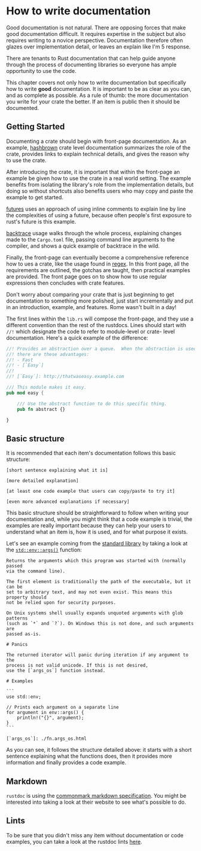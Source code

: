 # How to write documentation

Good documentation is not natural.  There are opposing forces that make good
documentation difficult.  It requires expertise in the subject but also
requires writing to a novice perspective.  Documentation therefore often 
glazes over implementation detail, or leaves an explain like I'm 5 response.

There are tenants to Rust documentation that can help guide anyone through
the process of documenting libraries so everyone has ample opportunity to
use the code.  

This chapter covers not only how to write documentation but specifically
how to write **good** documentation.  It is important to be as clear
as you can, and as complete as possible.  As a rule of thumb: the more
documentation you write for your crate the better.  If an item is public
then it should be documented.

## Getting Started

Documenting a crate should begin with front-page documentation.  As an
example, [hashbrown](https://docs.rs/hashbrown/0.8.2/hashbrown/) crate level
documentation summarizes the role of the crate, provides links to explain
technical details, and gives the reason why to use the crate.  

After introducing the crate, it is important that within the front-page 
an example be given how to use the crate in a real world setting.  The
example benefits from isolating the library's role from the implementation
details, but doing so without shortcuts also benefits users who may copy
and paste the example to get started. 

[futures](https://docs.rs/futures/0.3.5/futures/) uses an approach of using
inline comments to explain line by line the complexities of using a future,
because often people's first exposure to rust's future is this example.

[backtrace](https://docs.rs/backtrace/0.3.50/backtrace/) usage walks through
the whole process, explaining changes made to the `Cargo.toml` file, passing
command line arguments to the compiler, and shows a quick example of
backtrace in the wild.  

Finally, the front-page can eventually become a comprehensive reference
how to ues a crate, like the usage found in 
[regex](https://docs.rs/regex/1.3.9/regex/).  In this front page, all the 
requirements are outlined, the gotchas are taught, then practical examples
are provided.  The front page goes on to show how to use regular expressions
then concludes with crate features.

Don't worry about comparing your crate that is just beginning to get
documentation to something more polished, just start incrementally and put
in an introduction, example, and features.  Rome wasn't built in a day!

The first lines within the `lib.rs` will compose the front-page, and they
use a different convention than the rest of the rustdocs.  Lines should
start with `//!` which designate the code to refer to module-level or crate-
level documentation.  Here's a quick example of the difference:

```rust
//! Provides an abstraction over a queue.  When the abstraction is used
//! there are these advantages:
//! - Fast
//! - [`Easy`]
//!
//! [`Easy`]: http://thatwaseasy.example.com

/// This module makes it easy.
pub mod easy {

    /// Use the abstract function to do this specific thing.
    pub fn abstract {}

}
```
## Basic structure

It is recommended that each item's documentation follows this basic structure:

```text
[short sentence explaining what it is]

[more detailed explanation]

[at least one code example that users can copy/paste to try it]

[even more advanced explanations if necessary]
```

This basic structure should be straightforward to follow when writing your
documentation and, while you might think that a code example is trivial,
the examples are really important because they can help your users to
understand what an item is, how it is used, and for what purpose it exists.

Let's see an example coming from the [standard library] by taking a look at the
[`std::env::args()`][env::args] function:

``````text
Returns the arguments which this program was started with (normally passed
via the command line).

The first element is traditionally the path of the executable, but it can be
set to arbitrary text, and may not even exist. This means this property should
not be relied upon for security purposes.

On Unix systems shell usually expands unquoted arguments with glob patterns
(such as `*` and `?`). On Windows this is not done, and such arguments are
passed as-is.

# Panics

The returned iterator will panic during iteration if any argument to the
process is not valid unicode. If this is not desired,
use the [`args_os`] function instead.

# Examples

```
use std::env;

// Prints each argument on a separate line
for argument in env::args() {
    println!("{}", argument);
}
```

[`args_os`]: ./fn.args_os.html
``````

As you can see, it follows the structure detailed above: it starts with a short
sentence explaining what the functions does, then it provides more information
and finally provides a code example.

## Markdown

`rustdoc` is using the [commonmark markdown specification]. You might be
interested into taking a look at their website to see what's possible to do.

## Lints

To be sure that you didn't miss any item without documentation or code examples,
you can take a look at the rustdoc lints [here][rustdoc-lints].

[standard library]: https://doc.rust-lang.org/stable/std/index.html
[env::args]: https://doc.rust-lang.org/stable/std/env/fn.args.html
[commonmark markdown specification]: https://commonmark.org/
[rustdoc-lints]: lints.md
